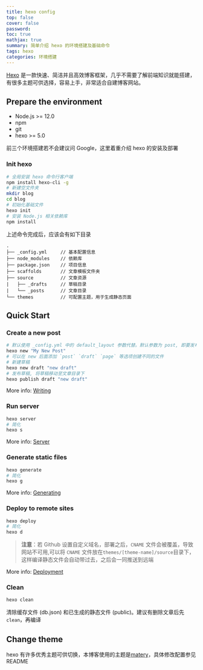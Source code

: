 ```yaml
---
title: hexo config
top: false
cover: false
password:
toc: true
mathjax: true
summary: 简单介绍 hexo 的环境搭建及基础命令
tags: hexo
categories: 环境搭建
---
```


[Hexo](https://hexo.io/zh-cn/) 是一款快速、简洁并且高效博客框架，几乎不需要了解前端知识就能搭建，有很多主题可供选择，容易上手，非常适合自建博客网站。

## Prepare the environment

- Node.js >= 12.0
- npm
- git
- hexo >= 5.0

前三个环境搭建若不会建议问 Google，这里着重介绍 hexo 的安装及部署

### Init hexo

```bash
# 全局安装 hexo 命令行客户端
npm install hexo-cli -g
# 新建空文件夹
mkdir blog
cd blog
# 初始化基础文件
hexo init
# 安装 Node.js 相关依赖库
npm install
```

上述命令完成后，应该会有如下目录

```text
.
├── _config.yml     // 基本配置信息
├── node_modules    // 依赖库
├── package.json    // 项目信息
├── scaffolds       // 文章模板文件夹
├── source          // 文章资源
|   ├── _drafts     // 草稿目录
|   └── _posts      // 文章目录
└── themes          // 可配置主题，用于生成静态页面
```

## Quick Start

### Create a new post

```bash
# 默认使用 _config.yml 中的 default_layout 参数代替。默认参数为 post, 即要发布的文章
hexo new "My New Post"
# 可以在 new 后面添加 `post` `draft` `page` 等选项创建不同的文件
# 新建草稿
hexo new draft "new draft"
# 发布草稿, 将草稿移动至文章目录下
hexo publish draft "new draft"
```

More info: [Writing](https://hexo.io/zh-cn/docs/writing)

### Run server

``` bash
hexo server
# 简化
hexo s
```

More info: [Server](https://hexo.io/zh-cn/docs/server.html)

### Generate static files

```bash
hexo generate
# 简化
hexo g
```

More info: [Generating](https://hexo.io/zh-cn/docs/generating.html)

### Deploy to remote sites

``` bash
hexo deploy
# 简化
hexo d
```

> **注意**：若 Github 设置自定义域名，部署之后，`CNAME` 文件会被覆盖，导致网站不可用,可以将 `CNAME` 文件放在`themes/[theme-name]/source`目录下，这样编译静态文件会自动带过去，之后会一同推送到远端

More info: [Deployment](https://hexo.io/zh-cn/docs/one-command-deployment.html)

### Clean

```bash
hexo clean
```

清除缓存文件 (db.json) 和已生成的静态文件 (public)。建议有删除文章后先 `clean`，再编译

## Change theme

hexo 有许多优秀主题可供切换，本博客使用的主题是[matery](https://github.com/blinkfox/hexo-theme-matery/blob/develop/README_CN.md)，具体修改配置参见README
